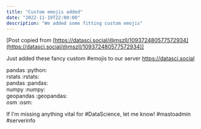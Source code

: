 ```yaml
---
title: "Custom emojis added"
date: "2022-11-19T22:00:00"
description: "We added some fitting custom emojis"
---
```


[Post copied from [https://datasci.social/@mszll/109372480577572934](https://datasci.social/@mszll/109372480577572934)]

Just added these fancy custom #emojis to our server https://datasci.social

pandas :python:  
rstats :rstats:  
pandas :pandas:  
numpy :numpy:  
geopandas :geopandas:  
osm :osm:  

If I'm missing anything vital for #DataScience, let me know! #mastoadmin #serverinfo